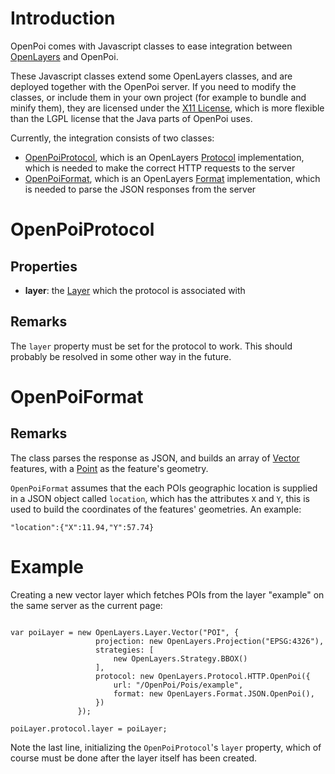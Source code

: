 # Introduction #

OpenPoi comes with Javascript classes to ease integration between [OpenLayers](http://openlayers.org) and OpenPoi.

These Javascript classes extend some OpenLayers classes, and are deployed together with the OpenPoi server. If you need to modify the classes, or include them in your own project (for example to bundle and minify them), they are licensed under the [X11 License](http://en.wikipedia.org/wiki/X11_License), which is more flexible than the LGPL license that the Java parts of OpenPoi uses.

Currently, the integration consists of two classes:
  * [OpenPoiProtocol](http://code.google.com/p/open-poi/source/browse/server/src/main/webapp/javascript/OpenPoiProtocol.js), which is an OpenLayers [Protocol](http://dev.openlayers.org/releases/OpenLayers-2.10/doc/apidocs/files/OpenLayers/Protocol-js.html) implementation, which is needed to make the correct HTTP requests to the server
  * [OpenPoiFormat](http://code.google.com/p/open-poi/source/browse/server/src/main/webapp/javascript/OpenPoiFormat.js), which is an OpenLayers [Format](http://dev.openlayers.org/releases/OpenLayers-2.10/doc/apidocs/files/OpenLayers/Format-js.html) implementation, which is needed to parse the JSON responses from the server


# OpenPoiProtocol #

## Properties ##

  * **layer**: the [Layer](http://dev.openlayers.org/releases/OpenLayers-2.10/doc/apidocs/files/OpenLayers/Layer-js.html) which the protocol is associated with

## Remarks ##

The `layer` property must be set for the protocol to work. This should probably be resolved in some other way in the future.

# OpenPoiFormat #

## Remarks ##

The class parses the response as JSON, and builds an array of [Vector](http://dev.openlayers.org/releases/OpenLayers-2.10/doc/apidocs/files/OpenLayers/Feature/Vector-js.html) features, with a [Point](http://dev.openlayers.org/releases/OpenLayers-2.10/doc/apidocs/files/OpenLayers/Geometry/Point-js.html) as the feature's geometry.

`OpenPoiFormat` assumes that the each POIs geographic location is supplied in a JSON object called `location`, which has the attributes `X` and `Y`, this is used to build the coordinates of the features' geometries. An example:

```
"location":{"X":11.94,"Y":57.74}
```

# Example #

Creating a new vector layer which fetches POIs from the layer "example" on the same server as the current page:

```

var poiLayer = new OpenLayers.Layer.Vector("POI", {
                   projection: new OpenLayers.Projection("EPSG:4326"),
                   strategies: [
                       new OpenLayers.Strategy.BBOX()
                   ],
                   protocol: new OpenLayers.Protocol.HTTP.OpenPoi({
                       url: "/OpenPoi/Pois/example",
                       format: new OpenLayers.Format.JSON.OpenPoi(),
                   })
               });

poiLayer.protocol.layer = poiLayer;

```

Note the last line, initializing the `OpenPoiProtocol`'s `layer` property, which of course must be done after the layer itself has been created.
